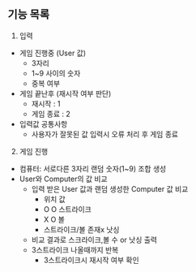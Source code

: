 ## 기능 목록
1. 입력
- 게임 진행중 (User 값)
  - 3자리 
  - 1~9 사이의 숫자
  - 중복 여부 
- 게임 끝난후 (재시작 여부 판단)
  - 재시작 : 1
  - 게임 종료 : 2
- 입력값 공통사항
  - 사용자가 잘못된 값 입력시 오류 처리 후 게임 종료

2. 게임 진행
- 컴퓨터: 서로다른 3자리 랜덤 숫자(1~9) 조합 생성
- User와 Computer의 값 비교
  - 입력 받은 User 값과 랜덤 생성한 Computer 값 비교
    - 위치  값 
    -  O   O  스트라이크
    -  X   O  볼
    - 스트라이크/볼 존재x  낫싱 
  - 비교 결과로 스크라이크,볼 수 or 낫싱 출력
  - 3스트라이크 나올때까지 반복
    - 3스트라이크시 재시작 여부 확인

